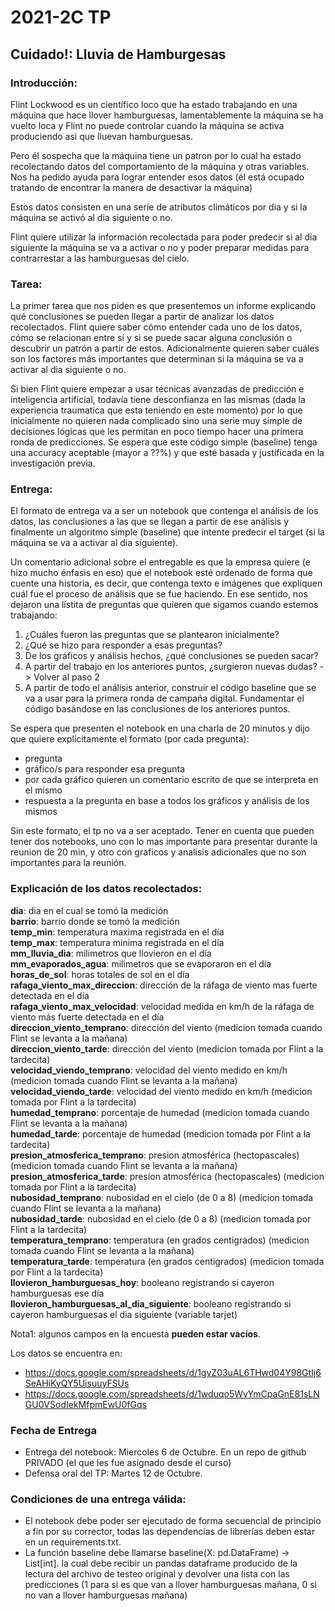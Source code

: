 # 2021-2C TP
## Cuidado!: Lluvia de Hamburgesas

### Introducción:
Flint Lockwood es un científico loco que ha estado trabajando en una máquina que hace llover hamburguesas, 
lamentablemente la máquina se ha vuelto loca y Flint no puede controlar cuando la máquina se activa
produciendo asi que lluevan hamburguesas.

Pero él sospecha que la máquina tiene un patron por lo cual ha estado recolectando datos del comportamiento
de la máquina y otras variables. Nos ha pedido ayuda para lograr entender esos datos (él está ocupado 
tratando de encontrar la manera de desactivar la máquina)

Estos datos consisten en una serie de atributos climáticos por dia y si la máquina se activó al dia siguiente o no.

Flint quiere utilizar la información recolectada para poder predecir si al dia siguiente la máquina se va a activar o no
y poder preparar medidas para contrarrestar a las hamburguesas del cielo.

### Tarea:

La primer tarea que nos piden es que presentemos un informe explicando qué conclusiones se pueden
llegar a partir de analizar los datos recolectados. Flint quiere saber cómo entender cada
uno de los datos, cómo se relacionan entre sí y si se puede sacar alguna conclusión o descubrir
un patrón a partir de estos. Adicionalmente quieren saber cuáles son los factores más importantes
que determinan si la máquina se va a activar al dia siguiente o no.


Si bien Flint quiere empezar a usar técnicas avanzadas de predicción e inteligencia artificial,
todavía tiene desconfianza en las mismas (dada la experiencia traumatica que esta teniendo en este momento) 
por lo que inicialmente no quieren nada complicado sino una serie muy simple
de decisiones lógicas que les permitan en poco tiempo hacer una primera ronda de predicciones. Se
espera que este código simple (baseline) tenga una accuracy aceptable (mayor a ??%) y que esté basada y justificada
en la investigación previa.


### Entrega:
El formato de entrega va a ser un notebook que contenga el análisis de los datos, las conclusiones a
las que se llegan a partir de ese análisis y finalmente un algoritmo simple (baseline) que intente
predecir el target (si la máquina se va a activar al dia siguiente).


Un comentario adicional sobre el entregable es que la empresa quiere (e hizo mucho énfasis en eso)
que el notebook esté ordenado de forma que cuente una historia, es decir, que contenga texto e imágenes que
expliquen cuál fue el proceso de análisis que se fue haciendo. En ese sentido, nos dejaron una listita
de preguntas que quieren que sigamos cuando estemos trabajando:
1. ¿Cuáles fueron las preguntas que se plantearon inicialmente?
2. ¿Qué se hizo para responder a esas preguntas?
3. De los gráficos y análisis hechos, ¿qué conclusiones se pueden sacar?
4. A partir del trabajo en los anteriores puntos, ¿surgieron nuevas dudas? -> Volver al paso 2
5. A partir de todo el análisis anterior, construir el código baseline que se va a usar para la
primera ronda de campaña digital. Fundamentar el código basándose en las conclusiones de los
anteriores puntos.
   
Se espera que presenten el notebook en una charla de 20 minutos y dijo que quiere explícitamente el formato
(por cada pregunta):
- pregunta
- gráfico/s para responder esa pregunta
- por cada gráfico quieren un comentario escrito de que se interpreta en el mismo
- respuesta a la pregunta en base a todos los gráficos y análisis de los mismos  

Sin este formato, el tp no va a ser aceptado.
Tener en cuenta que pueden tener dos notebooks, uno con lo mas importante para presentar durante la reunion de 20 min, 
y otro con graficos y analisis adicionales que no son importantes para la reunión.   

### Explicación de los datos recolectados:

**dia**: dia en el cual se tomó la medición  
**barrio**: barrio donde se tomó la medición  
**temp_min**: temperatura maxima registrada en el día  
**temp_max**: temperatura minima registrada en el día  
**mm_lluvia_dia**: milimetros que llovieron en el día  
**mm_evaporados_agua**: milimetros que se evaporaron en el día  
**horas_de_sol**: horas totales de sol en el día  
**rafaga_viento_max_direccion**: dirección de la ráfaga de viento mas fuerte detectada en el día  
**rafaga_viento_max_velocidad**: velocidad medida en km/h de la ráfaga de viento más fuerte detectada en el día  
**direccion_viento_temprano**: dirección del viento (medicion tomada cuando Flint se levanta a la mañana)  
**direccion_viento_tarde**: dirección del viento (medicion tomada por Flint a la tardecita)  
**velocidad_viendo_temprano**: velocidad del viento medido en km/h (medicion tomada cuando Flint se levanta a la mañana)  
**velocidad_viendo_tarde**: velocidad del viento medido en km/h (medicion tomada por Flint a la tardecita)  
**humedad_temprano**: porcentaje de humedad (medicion tomada cuando Flint se levanta a la mañana)  
**humedad_tarde**: porcentaje de humedad (medicion tomada por Flint a la tardecita)  
**presion_atmosferica_temprano**: presion atmosférica (hectopascales) (medicion tomada cuando Flint se levanta a la mañana)  
**presion_atmosferica_tarde**: presion atmosférica (hectopascales) (medicion tomada por Flint a la tardecita)  
**nubosidad_temprano**: nubosidad en el cielo (de 0 a 8) (medicion tomada cuando Flint se levanta a la mañana)  
**nubosidad_tarde**: nubosidad en el cielo (de 0 a 8) (medicion tomada por Flint a la tardecita)  
**temperatura_temprano**: temperatura (en grados centigrados) (medicion tomada cuando Flint se levanta a la mañana)  
**temperatura_tarde**: temperatura (en grados centigrados) (medicion tomada por Flint a la tardecita)  
**llovieron_hamburguesas_hoy**: booleano registrando si cayeron hamburguesas ese día  
**llovieron_hamburguesas_al_dia_siguiente**: booleano registrando si cayeron hamburguesas el dia siguiente (variable tarjet)  


Nota1: algunos campos en la encuesta **pueden estar vacíos**.   

Los datos se encuentra en: 
- https://docs.google.com/spreadsheets/d/1gvZ03uAL6THwd04Y98GtIj6SeAHiKyQY5UisuuyFSUs
- https://docs.google.com/spreadsheets/d/1wduqo5WyYmCpaGnE81sLNGU0VSodIekMfpmEwU0fGqs


### Fecha de Entrega
- Entrega del notebook: Miercoles 6 de Octubre. En un repo de github PRIVADO (el que les fue asignado desde el curso)
- Defensa oral del TP: Martes 12 de Octubre.

### Condiciones de una entrega válida:
- El notebook debe poder ser ejecutado de forma secuencial de principio a fin por su corrector, todas las dependencias 
  de librerías deben estar en un requirements.txt.
- La función baseline debe llamarse baseline(X: pd.DataFrame) -> List[int].
la cual debe recibir un pandas dataframe producido de la lectura del archivo de testeo original y devolver una lista
  con las predicciones (1 para si es que van a llover hamburguesas mañana, 0 si no van a llover hamburguesas mañana)

